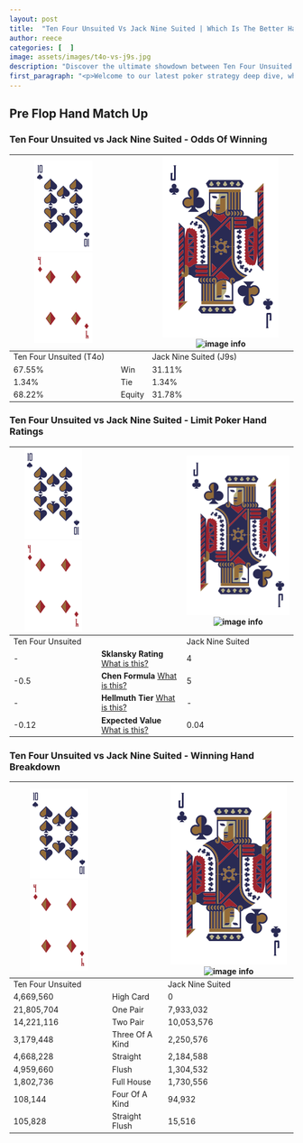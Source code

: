 ```yaml
---
layout: post
title:  "Ten Four Unsuited Vs Jack Nine Suited | Which Is The Better Hand In Poker? A Complete Guide"
author: reece
categories: [  ]
image: assets/images/t4o-vs-j9s.jpg
description: "Discover the ultimate showdown between Ten Four Unsuited and Jack Nine Suited in poker! Uncover the odds, strategies, and scenarios where one hand triumphs over the other. Get ready to up your poker game with this thrilling analysis."
first_paragraph: "<p>Welcome to our latest poker strategy deep dive, where we're pitting two distinct hands against each other in a high-stakes showdown: Ten Four Unsuited vs Jack Nine Suited.</p><p>In the dynamic world of poker, every decision counts, and knowing which hand holds the upper hand is key to your success at the table.</p><p>In this article, we'll dissect these two hands, explore the scenarios where one dominates the other, and equip you with the knowledge to make strategic choices that can tip the odds in your favor.</p><p>Get ready to unravel the intriguing dynamics of these poker hands and elevate your game to new heights.</p>"
---
```




[comment]: # (sp0)

## Pre Flop Hand Match Up

<div class="table hand-ratings" markdown="1"> 



### Ten Four Unsuited vs Jack Nine Suited - Odds Of Winning


    
| ![image info](assets/images/hand1/T.png) ![image info](assets/images/hand1/4o.png) |  | ![image info](assets/images/hand2/J.png) ![image info](assets/images/hand2/9s.png) |
| -------- | -------- | -------- |
| Ten Four Unsuited (T4o) |  | Jack Nine Suited (J9s) |
| 67.55% | Win | 31.11% |
| 1.34% | Tie | 1.34% |
| 68.22% | Equity | 31.78% |




[comment]: # (sp1)



### Ten Four Unsuited vs Jack Nine Suited - Limit Poker Hand Ratings


    
| ![image info](assets/images/hand1/T.png) ![image info](assets/images/hand1/4o.png) |  | ![image info](assets/images/hand2/J.png) ![image info](assets/images/hand2/9s.png) |
| -------- | -------- | -------- |
| Ten Four Unsuited |  | Jack Nine Suited |
| - | **Sklansky Rating** [What is this?](/sklansky-rating-explained) | 4 |
| -0.5 | **Chen Formula** [What is this?](/chen-formula-explained) | 5 |
| - | **Hellmuth Tier** [What is this?](/Hellmuth-tier-explained) | - |
| -0.12 | **Expected Value** [What is this?](/expected-value-explained) | 0.04 |




[comment]: # (sp2)



### Ten Four Unsuited vs Jack Nine Suited - Winning Hand Breakdown


    
| ![image info](assets/images/hand1/T.png) ![image info](assets/images/hand1/4o.png) |  | ![image info](assets/images/hand2/J.png) ![image info](assets/images/hand2/9s.png) |
| -------- | -------- | -------- |
| Ten Four Unsuited |  | Jack Nine Suited |
| 4,669,560 | High Card | 0 |
| 21,805,704 | One Pair | 7,933,032 |
| 14,221,116 | Two Pair | 10,053,576 |
| 3,179,448 | Three Of A Kind | 2,250,576 |
| 4,668,228 | Straight | 2,184,588 |
| 4,959,660 | Flush | 1,304,532 |
| 1,802,736 | Full House | 1,730,556 |
| 108,144 | Four Of A Kind | 94,932 |
| 105,828 | Straight Flush | 15,516 |




[comment]: # (sp3)



</div>

[comment]: # (sp4)



[comment]: # (sp5)


